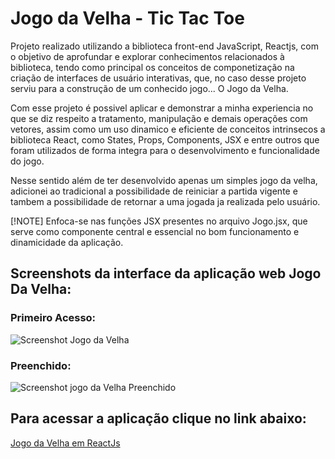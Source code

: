 # Jogo da Velha - Tic Tac Toe
Projeto realizado utilizando a biblioteca front-end JavaScript, Reactjs, com o objetivo de aprofundar e explorar conhecimentos relacionados à biblioteca, tendo como principal os conceitos de componetização na criação de interfaces de usuário interativas, que, no caso desse projeto serviu para a construção de um conhecido jogo... O Jogo da Velha.

Com esse projeto é possivel aplicar e demonstrar a minha experiencia no que se diz respeito a tratamento, manipulação e demais operações com vetores, assim como um uso dinamico e eficiente de conceitos intrinsecos a biblioteca React, como States, Props, Components, JSX e entre outros que foram utilizados de forma integra para o desenvolvimento e funcionalidade do jogo. 

Nesse sentido além de ter desenvolvido apenas um simples jogo da velha, adicionei ao tradicional a possibilidade de reiniciar a partida vigente e tambem a possibilidade de retornar a uma jogada ja realizada pelo usuário.

[!NOTE]
Enfoca-se nas funções JSX presentes no arquivo Jogo.jsx, que serve como componente central e essencial no bom funcionamento e dinamicidade da aplicação.

## Screenshots da interface da aplicação web Jogo Da Velha:
### Primeiro Acesso:
![Screenshot  Jogo da Velha](./JogoDaVelha/jog-da-velha-app/Preview/JogodaVelha1.jpg)
### Preenchido:
![Screenshot jogo da Velha Preenchido](./JogoDaVelha/jog-da-velha-app/Preview/JogodaVelha1.jpg)

## Para acessar a aplicação clique no link abaixo:
[Jogo da Velha em ReactJs](https://funny-youtiao-4e886a.netlify.app/)
